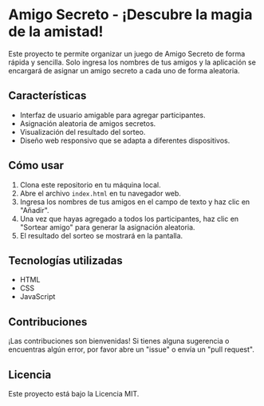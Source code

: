 # Amigo Secreto - ¡Descubre la magia de la amistad!

Este proyecto te permite organizar un juego de Amigo Secreto de forma rápida y sencilla. Solo ingresa los nombres de tus amigos y la aplicación se encargará de asignar un amigo secreto a cada uno de forma aleatoria.

## Características

* Interfaz de usuario amigable para agregar participantes.
* Asignación aleatoria de amigos secretos.
* Visualización del resultado del sorteo.
* Diseño web responsivo que se adapta a diferentes dispositivos.

## Cómo usar

1. Clona este repositorio en tu máquina local.
2. Abre el archivo `index.html` en tu navegador web.
3. Ingresa los nombres de tus amigos en el campo de texto y haz clic en "Añadir".
4. Una vez que hayas agregado a todos los participantes, haz clic en "Sortear amigo" para generar la asignación aleatoria.
5. El resultado del sorteo se mostrará en la pantalla.

## Tecnologías utilizadas

* HTML
* CSS
* JavaScript

## Contribuciones

¡Las contribuciones son bienvenidas! Si tienes alguna sugerencia o encuentras algún error, por favor abre un "issue" o envía un "pull request".

## Licencia

Este proyecto está bajo la Licencia MIT.